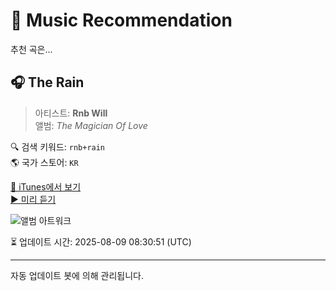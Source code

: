 
# 🎵 Music Recommendation

추천 곡은...

## 🎧 The Rain  
> 아티스트: **Rnb Will**  
> 앨범: _The Magician Of Love_  

🔍 검색 키워드: `rnb+rain`  
🌎 국가 스토어: `KR`

[🔗 iTunes에서 보기](https://music.apple.com/kr/album/the-rain/1728049216?i=1728049433&uo=4)  
[▶️ 미리 듣기](https://audio-ssl.itunes.apple.com/itunes-assets/AudioPreview116/v4/56/42/20/564220a9-785a-57ed-c138-577d0520cc61/mzaf_7172062198587368123.plus.aac.p.m4a)

![앨범 아트워크](https://is1-ssl.mzstatic.com/image/thumb/Music116/v4/e3/7f/f5/e37ff585-ff2c-7b77-7674-50b7734a46e9/artwork.jpg/100x100bb.jpg)

⏳ 업데이트 시간: 2025-08-09 08:30:51 (UTC)

---
자동 업데이트 봇에 의해 관리됩니다.
